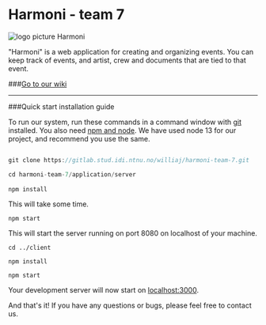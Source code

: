 # Harmoni - team 7

![logo picture Harmoni](https://gitlab.stud.idi.ntnu.no/williaj/harmoni-team-7/raw/master/application/client/src/components/menu/Logo_large.png)


"Harmoni" is a web application for creating and organizing events. You can keep track of events, and artist, crew and documents that are tied to that event.  


###[Go to our wiki](https://gitlab.stud.idi.ntnu.no/williaj/harmoni-team-7/-/wikis/home)

___
###Quick start installation guide


To run our system, run these commands in a command window with [git](https://git-scm.com/downloads "git download page") installed. You also need [npm and node](https://nodejs.org/en/ "npm and node"). We have used node 13 for our project, and recommend you use the same. 

```javascript

git clone https://gitlab.stud.idi.ntnu.no/williaj/harmoni-team-7.git

cd harmoni-team-7/application/server
 
npm install
```

This will take some time.
```
npm start
```
This will start the server running on port 8080 on localhost of your machine.
```
cd ../client

npm install

npm start
```

Your development server will now start on [localhost:3000](http://localhost:3000 "Your local machine").

And that's it! If you have any questions or bugs, please feel free to contact us.